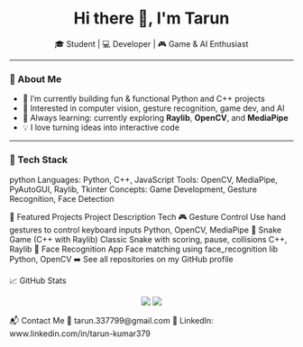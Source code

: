 <h1 align="center">Hi there 👋, I'm Tarun</h1>
<p align="center">
  🎓 Student | 💻 Developer | 🎮 Game & AI Enthusiast  
</p>

---

### 🚀 About Me

- 🔭 I’m currently building fun & functional Python and C++ projects
- 🤖 Interested in computer vision, gesture recognition, game dev, and AI
- 🧠 Always learning: currently exploring **Raylib**, **OpenCV**, and **MediaPipe**
- 💡 I love turning ideas into interactive code

---

### 🧰 Tech Stack

python
Languages:    Python, C++, JavaScript
Tools:        OpenCV, MediaPipe, PyAutoGUI, Raylib, Tkinter
Concepts:     Game Development, Gesture Recognition, Face Detection

📌 Featured Projects
Project	Description	Tech
🎮 Gesture Control	Use hand gestures to control keyboard inputs	Python, OpenCV, MediaPipe
🐍 Snake Game (C++ with Raylib)	Classic Snake with scoring, pause, collisions	C++, Raylib
🧠 Face Recognition App	Face matching using face_recognition lib	Python, OpenCV
➡️ See all repositories on my GitHub profile


📈 GitHub Stats
<p align="center"> <img src="https://github-readme-stats.vercel.app/api?username=Tarun-379&show_icons=true&theme=tokyonight" /> <img src="https://github-readme-streak-stats.herokuapp.com?user=Tarun-379&theme=tokyonight" /> </p>
📬 Contact Me
💌 tarun.337799@gmail.com
💼 LinkedIn: www.linkedin.com/in/tarun-kumar379

<!---
Tarun-379/Tarun-379 is a ✨ special ✨ repository because its `README.md` (this file) appears on your GitHub profile.
You can click the Preview link to take a look at your changes.
--->
